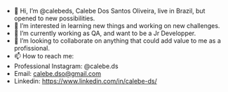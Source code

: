 - 👋 Hi, I’m @calebeds, Calebe Dos Santos Oliveira, live in Brazil, but opened to new possibilities.
- 👀 I’m interested in learning new things and working on new challenges.
- 🌱 I’m currently working as QA, and want to be a Jr Developper.
- 💞️ I’m looking to collaborate on anything that could add value to me as a profissional.
- 📫 How to reach me:
-  Professional Instagram: @calebe.ds
-  Email: calebe.dso@gmail.com
-  Linkedin: https://www.linkedin.com/in/calebe-ds/

<!---
calebeds/calebeds is a ✨ special ✨ repository because its `README.md` (this file) appears on your GitHub profile.
You can click the Preview link to take a look at your changes.
--->
